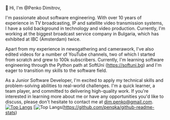 👋 Hi, I'm @Penko Dimitrov,

I'm passionate about software engineering. With over 10 years of experience in TV broadcasting, IP and satellite video transmission systems, I have a solid background in technology and video production. Currently, I'm working at the biggest broadcast service company in Bulgaria, which has exhibited at IBC (Amsterdam) twice.

Apart from my experience in newsgathering and camerawork, I've also edited videos for a number of YouTube channels, two of which I started from scratch and grew to 100k subscribers. Currently, I'm learning software engineering through the Python path at SoftUni (https://softuni.bg) and I'm eager to transition my skills to the software field.

As a Junior Software Developer, I'm excited to apply my technical skills and problem-solving abilities to real-world challenges. I'm a quick learner, a team player, and committed to delivering high-quality work. If you're interested in learning more about me or have any opportunities you'd like to discuss, please don't hesitate to contact me at dim.penko@gmail.com.
[![Top Langs](https://github-readme-stats.vercel.app/api?username=penqka&theme=algolia&show_icons=true)](https://github.com/penqka)
[![Top Langs](https://github-readme-stats-git-masterrstaa-rickstaa.vercel.app/api/top-langs/?username=penqka&theme=tokyonight)(https://github.com/penqka/github-readme-stats)
